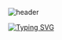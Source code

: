 ![header](https://capsule-render.vercel.app/api?type=wave&color=auto&height=180&section=header&text=My_page&fontSize=64)


[![Typing SVG](https://readme-typing-svg.demolab.com?font=Fira+Code&weight=700&size=25&duration=4000&pause=4000&color=2D8AFF&width=435&lines=Hi;My+Name+is+taeseong+An;My+job+is+front-end)](https://git.io/typing-svg)

